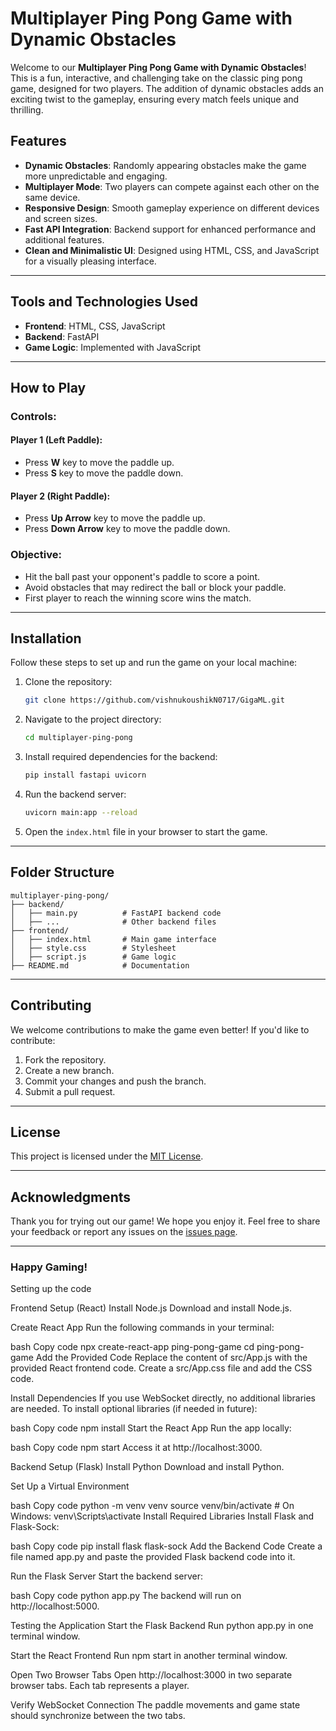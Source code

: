 # Multiplayer Ping Pong Game with Dynamic Obstacles

Welcome to our **Multiplayer Ping Pong Game with Dynamic Obstacles**! This is a fun, interactive, and challenging take on the classic ping pong game, designed for two players. The addition of dynamic obstacles adds an exciting twist to the gameplay, ensuring every match feels unique and thrilling.

## Features
- **Dynamic Obstacles**: Randomly appearing obstacles make the game more unpredictable and engaging.
- **Multiplayer Mode**: Two players can compete against each other on the same device.
- **Responsive Design**: Smooth gameplay experience on different devices and screen sizes.
- **Fast API Integration**: Backend support for enhanced performance and additional features.
- **Clean and Minimalistic UI**: Designed using HTML, CSS, and JavaScript for a visually pleasing interface.

---

## Tools and Technologies Used
- **Frontend**: HTML, CSS, JavaScript
- **Backend**: FastAPI
- **Game Logic**: Implemented with JavaScript

---

## How to Play
### Controls:
#### Player 1 (Left Paddle):
- Press **W** key to move the paddle up.
- Press **S** key to move the paddle down.

#### Player 2 (Right Paddle):
- Press **Up Arrow** key to move the paddle up.
- Press **Down Arrow** key to move the paddle down.

### Objective:
- Hit the ball past your opponent's paddle to score a point.
- Avoid obstacles that may redirect the ball or block your paddle.
- First player to reach the winning score wins the match.

---

## Installation
Follow these steps to set up and run the game on your local machine:

1. Clone the repository:
   ```bash
   git clone https://github.com/vishnukoushikN0717/GigaML.git
   ```

2. Navigate to the project directory:
   ```bash
   cd multiplayer-ping-pong
   ```

3. Install required dependencies for the backend:
   ```bash
   pip install fastapi uvicorn
   ```

4. Run the backend server:
   ```bash
   uvicorn main:app --reload
   ```

5. Open the `index.html` file in your browser to start the game.

---

## Folder Structure
```
multiplayer-ping-pong/
├── backend/
│   ├── main.py          # FastAPI backend code
│   ├── ...              # Other backend files
├── frontend/
│   ├── index.html       # Main game interface
│   ├── style.css        # Stylesheet
│   ├── script.js        # Game logic
├── README.md            # Documentation
```

---

## Contributing
We welcome contributions to make the game even better! If you'd like to contribute:
1. Fork the repository.
2. Create a new branch.
3. Commit your changes and push the branch.
4. Submit a pull request.

---

## License
This project is licensed under the [MIT License](LICENSE).

---

## Acknowledgments
Thank you for trying out our game! We hope you enjoy it. Feel free to share your feedback or report any issues on the [issues page](https://github.com/vishnukoushikN0717/GigaML/issues).

---

### Happy Gaming!



Setting up the code

Frontend Setup (React)
Install Node.js
Download and install Node.js.

Create React App
Run the following commands in your terminal:

bash
Copy code
npx create-react-app ping-pong-game
cd ping-pong-game
Add the Provided Code
Replace the content of src/App.js with the provided React frontend code. Create a src/App.css file and add the CSS code.

Install Dependencies
If you use WebSocket directly, no additional libraries are needed. To install optional libraries (if needed in future):

bash
Copy code
npm install
Start the React App
Run the app locally:

bash
Copy code
npm start
Access it at http://localhost:3000.

Backend Setup (Flask)
Install Python
Download and install Python.

Set Up a Virtual Environment

bash
Copy code
python -m venv venv
source venv/bin/activate  # On Windows: venv\\Scripts\\activate
Install Required Libraries
Install Flask and Flask-Sock:

bash
Copy code
pip install flask flask-sock
Add the Backend Code
Create a file named app.py and paste the provided Flask backend code into it.

Run the Flask Server
Start the backend server:

bash
Copy code
python app.py
The backend will run on http://localhost:5000.

Testing the Application
Start the Flask Backend
Run python app.py in one terminal window.

Start the React Frontend
Run npm start in another terminal window.

Open Two Browser Tabs
Open http://localhost:3000 in two separate browser tabs. Each tab represents a player.

Verify WebSocket Connection
The paddle movements and game state should synchronize between the two tabs.



